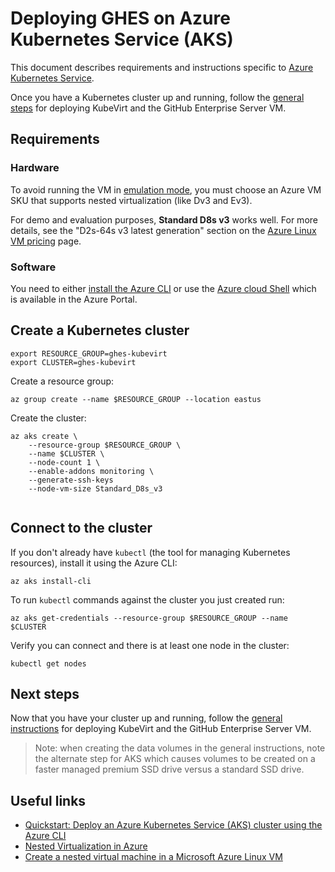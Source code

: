 # Deploying GHES on Azure Kubernetes Service (AKS)

This document describes requirements and instructions specific to [Azure Kubernetes Service](https://docs.microsoft.com/en-us/azure/aks/intro-kubernetes). 

Once you have a Kubernetes cluster up and running, follow the [general steps](../README.md) for deploying KubeVirt and the GitHub Enterprise Server VM.

## Requirements

### Hardware

To avoid running the VM in [emulation mode](https://github.com/kubevirt/kubevirt/blob/master/docs/software-emulation.md), you must choose an Azure VM SKU that supports nested virtualization (like Dv3 and Ev3).

For demo and evaluation purposes, **Standard D8s v3** works well. For more details, see the "D2s-64s v3 latest generation" section on the [Azure Linux VM pricing](https://azure.microsoft.com/en-us/pricing/details/virtual-machines/linux/#d-series) page.

### Software

You need to either [install the Azure CLI](https://docs.microsoft.com/en-us/cli/azure/install-azure-cli?view=azure-cli-latest) or use the [Azure cloud Shell](https://docs.microsoft.com/en-us/cli/azure/get-started-with-azure-cli?view=azure-cli-latest#install-or-run-in-azure-cloud-shell) which is available in the Azure Portal.

## Create a Kubernetes cluster

```
export RESOURCE_GROUP=ghes-kubevirt
export CLUSTER=ghes-kubevirt
```

Create a resource group:

```
az group create --name $RESOURCE_GROUP --location eastus
```

Create the cluster:

```
az aks create \
    --resource-group $RESOURCE_GROUP \
    --name $CLUSTER \
    --node-count 1 \
    --enable-addons monitoring \
    --generate-ssh-keys
    --node-vm-size Standard_D8s_v3
    
```

## Connect to the cluster

If you don't already have `kubectl` (the tool for managing Kubernetes resources), install it using the Azure CLI:

```
az aks install-cli
```

To run `kubectl` commands against the cluster you just created run:

```
az aks get-credentials --resource-group $RESOURCE_GROUP --name $CLUSTER
```

Verify you can connect and there is at least one node in the cluster:

```
kubectl get nodes
```

## Next steps

Now that you have your cluster up and running, follow the [general instructions](../README.md) for deploying KubeVirt and the GitHub Enterprise Server VM.

> Note: when creating the data volumes in the general instructions, note the alternate step for AKS which causes volumes to be created on a faster managed premium SSD drive versus a standard SSD drive.

## Useful links

* [Quickstart: Deploy an Azure Kubernetes Service (AKS) cluster using the Azure CLI](https://docs.microsoft.com/en-us/azure/aks/kubernetes-walkthrough)
* [Nested Virtualization in Azure](https://azure.microsoft.com/en-us/blog/nested-virtualization-in-azure/)
* [Create a nested virtual machine in a Microsoft Azure Linux VM](https://www.brianlinkletter.com/create-a-nested-virtual-machine-in-a-microsoft-azure-linux-vm/)
